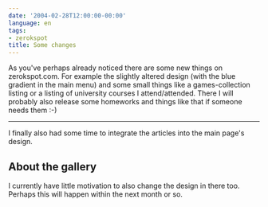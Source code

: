 ```yaml
---
date: '2004-02-28T12:00:00-00:00'
language: en
tags:
- zerokspot
title: Some changes
---
```



As you've perhaps already noticed there are some new things on zerokspot.com. For example the slightly altered design (with the blue gradient in the main menu) and some small things like a games-collection listing or a listing of university courses I attend/attended. There I will probably also release some homeworks and things like that if someone needs them :-)

--------------

I finally also had some time to integrate the articles into the main page's design.

## About the gallery

I currently have little motivation to also change the design in there too. Perhaps this will happen within the next month or so.

